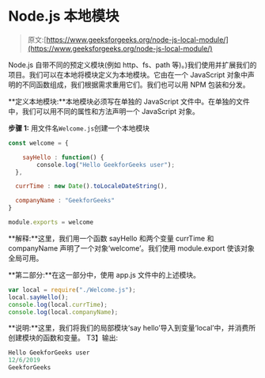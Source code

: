 # Node.js 本地模块

> 原文:[https://www.geeksforgeeks.org/node-js-local-module/](https://www.geeksforgeeks.org/node-js-local-module/)

Node.js 自带不同的预定义模块(例如 http、fs、path 等)。)我们使用并扩展我们的项目。我们可以在本地将模块定义为本地模块。它由在一个 JavaScript 对象中声明的不同函数组成，我们根据需求重用它们。我们也可以用 NPM 包装和分发。

**定义本地模块:**本地模块必须写在单独的 JavaScript 文件中。在单独的文件中，我们可以用不同的属性和方法声明一个 JavaScript 对象。

**步骤 1:** 用文件名`Welcome.js`创建一个本地模块

```js
const welcome = {

    sayHello : function() {
        console.log("Hello GeekforGeeks user");
  },

  currTime : new Date().toLocaleDateString(),

  companyName : "GeekforGeeks"
}

module.exports = welcome
```

**解释:**这里，我们用一个函数 sayHello 和两个变量 currTime 和 companyName 声明了一个对象‘welcome’。我们使用 module.export 使该对象全局可用。

**第二部分:**在这一部分中，使用 app.js 文件中的上述模块。

```js
var local = require("./Welcome.js");
local.sayHello();
console.log(local.currTime);
console.log(local.companyName);
```

**说明:**这里，我们将我们的局部模块‘say hello’导入到变量‘local’中，并消费所创建模块的函数和变量。
T3】输出:

```js
Hello GeekforGeeks user
12/6/2019
GeekforGeeks

```